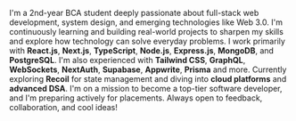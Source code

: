 I'm a 2nd-year BCA student deeply passionate about full-stack web development, system design, and emerging technologies like Web 3.0. I'm continuously learning and building real-world projects to sharpen my skills and explore how technology can solve everyday problems.
I work primarily with **React.js**, **Next.js**, **TypeScript**, **Node.js**, **Express.js**, **MongoDB**, and **PostgreSQL**. I'm also experienced with **Tailwind CSS**, **GraphQL**, **WebSockets**, **NextAuth**, **Supabase**, **Appwrite**, **Prisma** and more. Currently exploring **Recoil** for state management and diving into **cloud platforms** and **advanced DSA**.
I'm on a mission to become a top-tier software developer, and I'm preparing actively for placements. Always open to feedback, collaboration, and cool ideas!

